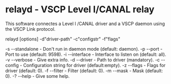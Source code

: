 # relayd - VSCP Level I/CANAL relay

This software connectes a Level I /CANAL driver and a VSCP daemon using the VSCP Link protocol. 


relayd [options] -d"driver-path" -c"configstr" -f"flags" 

-s --standalone - Don't run in daemon mode (default: daemon).
-p --port       - Port to use (default: 9598).
-i --interface  - Interface to listen on (default: all).
-v --verbose    - Give extra info.
-d --driver     - Path to driver (mandatory).
-c --config     - Configuration string for driver (default:empty).
-z --flags      - Flags for driver (default: 0).
-f --filter     - Filter (default: 0).
-m --mask       - Mask (default: 0).
-? --help       - Give some help.
